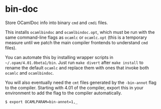 bin-doc
=======

Store OCamlDoc info into binary `cmd` and `cmdi` files.

This installs `ocamlbindoc` and `ocamlbindoc.opt`, which must be run with the
same command-line flags as `ocamlc` or `ocamlc.opt` (this is a temporary
measure until we patch the main compiler frontends to understand `cmd` files).

You can automate this by installing wrapper scripts in
`~/.opam/4.01.0beta1/bin`.  Just run `make divert` after `make install` to
rename the default `ocamlc` and replace them with ones that invoke both
`ocamlc` and `ocamlbindoc`.

You will also eventually need the `cmt` files generated by the `-bin-annot`
flag to the compiler.  Starting with 4.01 of the compiler, export this in your
environment to add the flag to the compiler automatically.

```
$ export OCAMLPARAM=bin-annot=1,_
```

